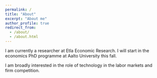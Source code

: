 ```yaml
---
permalink: /
title: "About"
excerpt: "About me"
author_profile: true
redirect_from: 
  - /about/
  - /about.html
---
```


I am currently a researcher at Etla Economic Research. I will start in the economics PhD programme at Aalto University this fall.

I am broadly interested in the role of technology in the labor markets and firm competition.
